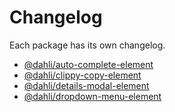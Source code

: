 # Changelog

Each package has its own changelog.

- [@dahli/auto-complete-element](https://github.com/abeidahmed/dahli/tree/main/packages/auto-complete-element/CHANGELOG.md)
- [@dahli/clippy-copy-element](https://github.com/abeidahmed/dahli/tree/main/packages/clippy-copy-element/CHANGELOG.md)
- [@dahli/details-modal-element](https://github.com/abeidahmed/dahli/tree/main/packages/details-modal-element/CHANGELOG.md)
- [@dahli/dropdown-menu-element](https://github.com/abeidahmed/dahli/tree/main/packages/dropdown-menu-element/CHANGELOG.md)
